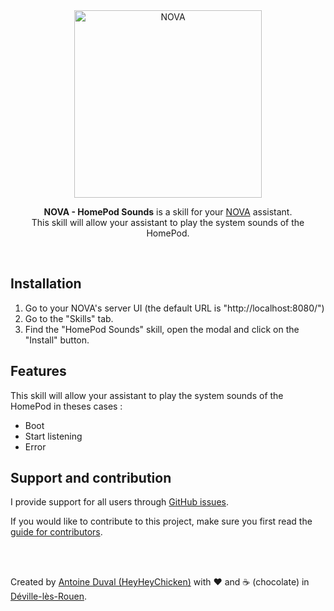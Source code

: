 <div align="center">
<a href="//nova-assistant.com" rel="nofollow">
<img src="https://github.com/HeyHeyChicken/NOVA-HomePod-Sounds/blob/master/resources/nova-logo.svg" alt="NOVA" width="300">
</a>

**NOVA - HomePod Sounds** is a skill for your [NOVA](//github.com/HeyHeyChicken/NOVA) assistant.<br>
This skill will allow your assistant to play the system sounds of the HomePod.
</div>

<br>

## Installation

1) Go to your NOVA's server UI (the default URL is "http://localhost:8080/")
2) Go to the "Skills" tab.
3) Find the "HomePod Sounds" skill, open the modal and click on the "Install" button.

## Features

This skill will allow your assistant to play the system sounds of the HomePod in theses cases :
- Boot
- Start listening
- Error

## Support and contribution

I provide support for all users through [GitHub issues](//github.com/HeyHeyChicken/NOVA-HomePod-Sounds/issues).

If you would like to contribute to this project, make sure you first read the [guide for contributors](//github.com/HeyHeyChicken/NOVA/blob/master/CONTRIBUTING.md).

<br>
<br>

Created by [Antoine Duval (HeyHeyChicken)](//antoine.cuffel.fr) with ❤ and ☕ (chocolate) in [Déville-lès-Rouen](//en.wikipedia.org/wiki/Déville-lès-Rouen).
